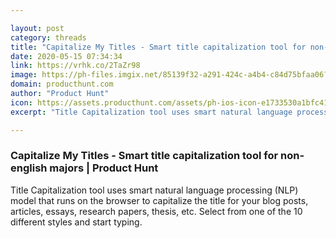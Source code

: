 ```yaml
---

layout: post
category: threads
title: "Capitalize My Titles - Smart title capitalization tool for non-english majors"
date: 2020-05-15 07:34:34
link: https://vrhk.co/2TaZr98
image: https://ph-files.imgix.net/85139f32-a291-424c-a4b4-c84d75bfaa06?auto=format&fit=crop&h=512&w=1024
domain: producthunt.com
author: "Product Hunt"
icon: https://assets.producthunt.com/assets/ph-ios-icon-e1733530a1bfc41080db8161823f1ef262cdbbc933800c0a2a706f70eb9c277a.png
excerpt: "Title Capitalization tool uses smart natural language processing (NLP) model that runs on the browser to capitalize the title for your blog posts, articles, essays, research papers, thesis, etc. Select from one of the 10 different styles and start typing."

---
```


### Capitalize My Titles - Smart title capitalization tool for non-english majors | Product Hunt

Title Capitalization tool uses smart natural language processing (NLP) model that runs on the browser to capitalize the title for your blog posts, articles, essays, research papers, thesis, etc. Select from one of the 10 different styles and start typing.